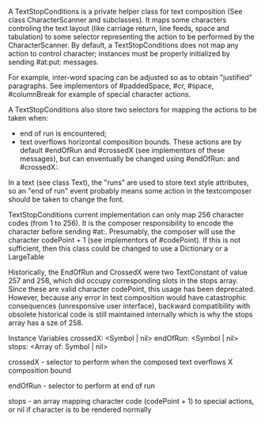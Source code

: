 A TextStopConditions is a private helper class for text composition (See class CharacterScanner and subclasses).
It maps some characters controling the text layout (like carriage return, line feeds, space and tabulation) to some selector representing the action to be performed by the CharacterScanner.
By default, a TextStopConditions does not map any action to control character; instances must be properly initialized by sending #at:put: messages.

For example, inter-word spacing can be adjusted so as to obtain "justified" paragraphs. See implementors of #paddedSpace, #cr, #space, #columnBreak for example of special character actions.

A TextStopConditions also store two selectors for mapping the actions to be taken when:
- end of run is encountered;
- text overflows horizontal composition bounds.
These actions are by default #endOfRun and #crossedX (see implementors of these messages), but can enventually be changed using #endOfRun: and #crossedX:.

In a text (see class Text), the "runs" are used to store text style attributes, so an "end of run" event probably means some action in the textcomposer should be taken to change the font.

TextStopConditions current implementation can only map 256 character codes (from 1 to 256). It is the composer responsibility to encode the character before sending #at:. Presumably, the composer will use the character codePoint + 1 (see implementors of #codePoint).
If this is not sufficient, then this class could be changed to use a Dictionary or a LargeTable

Historically, the EndOfRun and CrossedX were two TextConstant of value 257 and 258, which did occupy corresponding slots in the stops array. Since these are valid character codePoint, this usage has been deprecated. However, because any error in text composition would have catastrophic consequences (unresponsive user interface), backward compatibility with obsolete historical code is still maintained internally which is why the stops array has a sze of 258.

Instance Variables
	crossedX:		<Symbol | nil>
	endOfRun:		<Symbol | nil>
	stops:		<Array of: Symbol | nil>

crossedX
	- selector to perform when the composed text overflows X composition bound

endOfRun
	- selector to perform at end of run

stops
	- an array mapping character code (codePoint + 1) to special actions, or nil if character is to be rendered normally

